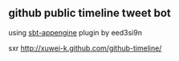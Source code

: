 ## github public timeline tweet bot

using [sbt-appengine](https://github.com/eed3si9n/sbt-appengine)  plugin by eed3si9n

sxr http://xuwei-k.github.com/github-timeline/


